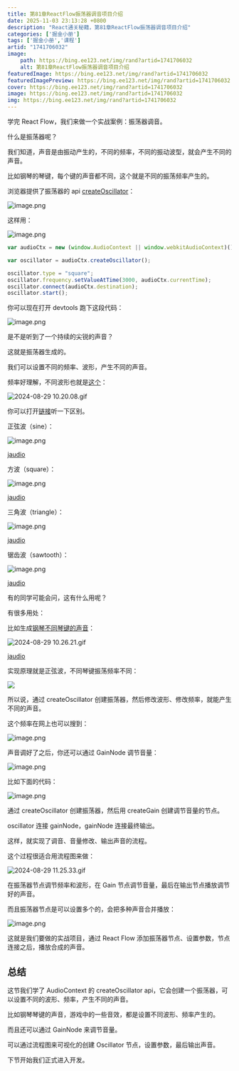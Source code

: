 ```yaml
---
title: 第81章ReactFlow振荡器调音项目介绍
date: 2025-11-03 23:13:28 +0800
description: "React通关秘籍，第81章ReactFlow振荡器调音项目介绍"
categories: ['掘金小册']
tags: ['掘金小册','课程']
artid: "1741706032"
image:
    path: https://bing.ee123.net/img/rand?artid=1741706032
    alt: 第81章ReactFlow振荡器调音项目介绍
featuredImage: https://bing.ee123.net/img/rand?artid=1741706032
featuredImagePreview: https://bing.ee123.net/img/rand?artid=1741706032
cover: https://bing.ee123.net/img/rand?artid=1741706032
image: https://bing.ee123.net/img/rand?artid=1741706032
img: https://bing.ee123.net/img/rand?artid=1741706032
---
```


﻿学完 React Flow，我们来做一个实战案例：振荡器调音。

什么是振荡器呢？

我们知道，声音是由振动产生的，不同的频率，不同的振动波型，就会产生不同的声音。

比如钢琴的琴键，每个键的声音都不同，这个就是不同的振荡频率产生的。

浏览器提供了振荡器的 api [createOscillator](https://developer.mozilla.org/zh-CN/docs/Web/API/BaseAudioContext/createOscillator)：

![image.png](https://p1-juejin.byteimg.com/tos-cn-i-k3u1fbpfcp/5be7e989fe38400d8b8ae26faec675dd~tplv-k3u1fbpfcp-jj-mark:0:0:0:0:q75.image#?w=2096&h=1088&s=256001&e=png&b=fdfdfd)

这样用：

![image.png](https://p6-juejin.byteimg.com/tos-cn-i-k3u1fbpfcp/f76178ba184743b4a9fcf60dcc0cdaf2~tplv-k3u1fbpfcp-jj-mark:0:0:0:0:q75.image#?w=1920&h=814&s=223068&e=png&b=f9f9f9)

```javascript
var audioCtx = new (window.AudioContext || window.webkitAudioContext)();

var oscillator = audioCtx.createOscillator();

oscillator.type = "square";
oscillator.frequency.setValueAtTime(3000, audioCtx.currentTime);
oscillator.connect(audioCtx.destination);
oscillator.start();
```
你可以现在打开 devtools 跑下这段代码：

![image.png](https://p6-juejin.byteimg.com/tos-cn-i-k3u1fbpfcp/ae53f88cabcb4d628646cb0d7a96732b~tplv-k3u1fbpfcp-jj-mark:0:0:0:0:q75.image#?w=1504&h=590&s=118890&e=png&b=fefefe)

是不是听到了一个持续的尖锐的声音？

这就是振荡器生成的。

我们可以设置不同的频率、波形，产生不同的声音。

频率好理解，不同波形也就是[这个](https://codepen.io/gregh/pen/LxJEaj)：

![2024-08-29 10.20.08.gif](https://p3-juejin.byteimg.com/tos-cn-i-k3u1fbpfcp/636f36ba40404518ab6ce06ecea6be36~tplv-k3u1fbpfcp-jj-mark:0:0:0:0:q75.image#?w=2766&h=1460&s=874135&e=gif&f=69&b=2a2a2a)

你可以打开[链接](https://codepen.io/gregh/pen/LxJEaj)听一下区别。

正弦波（sine）：

![image.png](https://p3-juejin.byteimg.com/tos-cn-i-k3u1fbpfcp/5854ea822b5f458ea75badafecd6a9a9~tplv-k3u1fbpfcp-jj-mark:0:0:0:0:q75.image#?w=698&h=162&s=37694&e=png&b=f6f8fa)

[jaudio](https://lf-activity-static.juejin.cn/obj/juejin-activity-static/user_book/2788017216685118_1724899586576_5433.mp3)

方波（square）：

![image.png](https://p9-juejin.byteimg.com/tos-cn-i-k3u1fbpfcp/04cd53d5e8154eb9ac20482fc90b5b19~tplv-k3u1fbpfcp-jj-mark:0:0:0:0:q75.image#?w=698&h=174&s=34281&e=png&b=f6f8fa)

[jaudio](https://lf-activity-static.juejin.cn/obj/juejin-activity-static/user_book/2788017216685118_1724899664151_1724.mp3)

三角波（triangle）：

![image.png](https://p9-juejin.byteimg.com/tos-cn-i-k3u1fbpfcp/f991a4a81268452592ff1f0b573a3c62~tplv-k3u1fbpfcp-jj-mark:0:0:0:0:q75.image#?w=684&h=138&s=36931&e=png&b=f6f8fa)

[jaudio](https://lf-activity-static.juejin.cn/obj/juejin-activity-static/user_book/2788017216685118_1724899767351_9069.mp3)

锯齿波（sawtooth）：

![image.png](https://p1-juejin.byteimg.com/tos-cn-i-k3u1fbpfcp/e868bf67c1814905b2aca18a25867f5e~tplv-k3u1fbpfcp-jj-mark:0:0:0:0:q75.image#?w=678&h=158&s=39250&e=png&b=f6f8fa)

[jaudio](https://lf-activity-static.juejin.cn/obj/juejin-activity-static/user_book/2788017216685118_1724899782636_3047.mp3)

有的同学可能会问，这有什么用呢？

有很多用处：

比如生成[钢琴不同琴键的声音](https://codepen.io/gregh/pen/RKVNgB)：

![2024-08-29 10.26.21.gif](https://p1-juejin.byteimg.com/tos-cn-i-k3u1fbpfcp/d5d36f789ced4eeca937266e213e7243~tplv-k3u1fbpfcp-jj-mark:0:0:0:0:q75.image#?w=2766&h=1460&s=2112049&e=gif&f=45&b=372648)

[jaudio](https://lf-activity-static.juejin.cn/obj/juejin-activity-static/user_book/2788017216685118_1724898368513_3903.mp3)

实现原理就是正弦波，不同琴键振荡频率不同：

![](https://p1-juejin.byteimg.com/tos-cn-i-k3u1fbpfcp/606bc955c240439aa41a10323fcfd6bf~tplv-k3u1fbpfcp-jj-mark:0:0:0:0:q75.image#?w=2446&h=680&s=308389&e=png&b=1d1e22)

所以说，通过 createOscillator 创建振荡器，然后修改波形、修改频率，就能产生不同的声音。

这个频率在网上也可以搜到：

![image.png](https://p1-juejin.byteimg.com/tos-cn-i-k3u1fbpfcp/8cce4d7f32444398954286643ae003d8~tplv-k3u1fbpfcp-jj-mark:0:0:0:0:q75.image#?w=1376&h=738&s=126363&e=png&b=fcfcfc)

声音调好了之后，你还可以通过 GainNode 调节音量：

![image.png](https://p1-juejin.byteimg.com/tos-cn-i-k3u1fbpfcp/87f76649d5804886939a110ecbe5b8e4~tplv-k3u1fbpfcp-jj-mark:0:0:0:0:q75.image#?w=2118&h=1050&s=283114&e=png&b=fefefe)

比如下面的代码：

![image.png](https://p3-juejin.byteimg.com/tos-cn-i-k3u1fbpfcp/f3a1e0b5050846408516edb514ee5dd3~tplv-k3u1fbpfcp-jj-mark:0:0:0:0:q75.image#?w=1248&h=912&s=144831&e=png&b=1d1e22)

通过 createOscillator 创建振荡器，然后用 createGain 创建调节音量的节点。

oscillator 连接 gainNode，gainNode 连接最终输出。

这样，就实现了调音、音量修改、输出声音的流程。

这个过程很适合用流程图来做：


![2024-08-29 11.25.33.gif](https://p6-juejin.byteimg.com/tos-cn-i-k3u1fbpfcp/57e0abb72c85403f8c81df1acb3f90c0~tplv-k3u1fbpfcp-jj-mark:0:0:0:0:q75.image#?w=2202&h=1320&s=344159&e=gif&f=35&b=fdfdfd)

在振荡器节点调节频率和波形，在 Gain 节点调节音量，最后在输出节点播放调节好的声音。

而且振荡器节点是可以设置多个的，会把多种声音合并播放：

![image.png](https://p9-juejin.byteimg.com/tos-cn-i-k3u1fbpfcp/eaeabb7bd9d54cb58ebeb0eb83643571~tplv-k3u1fbpfcp-jj-mark:0:0:0:0:q75.image#?w=1680&h=1264&s=241781&e=png&b=fdfdfd)

这就是我们要做的实战项目，通过 React Flow 添加振荡器节点、设置参数，节点连接之后，播放合成的声音。

## 总结

这节我们学了 AudioContext 的 createOscillator api，它会创建一个振荡器，可以设置不同的波形、频率，产生不同的声音。

比如钢琴琴键的声音，游戏中的一些音效，都是设置不同波形、频率产生的。

而且还可以通过 GainNode 来调节音量。

可以通过流程图来可视化的创建 Oscillator 节点，设置参数，最后输出声音。

下节开始我们正式进入开发。
